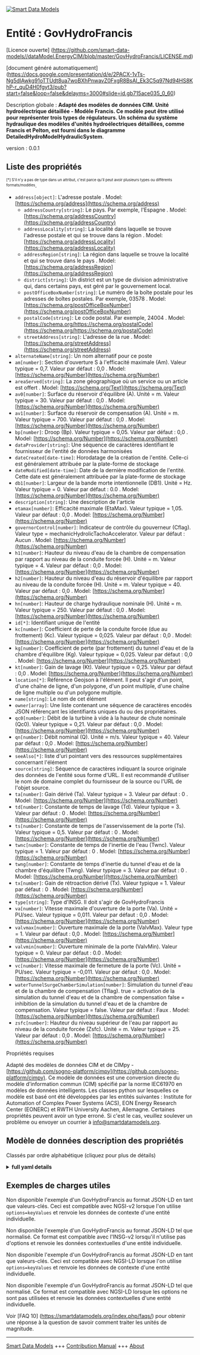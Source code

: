 <!-- 10-Header -->  
[![Smart Data Models](https://smartdatamodels.org/wp-content/uploads/2022/01/SmartDataModels_logo.png "Logo")](https://smartdatamodels.org)  
Entité : GovHydroFrancis  
========================<!-- /10-Header -->  
<!-- 15-License -->  
[Licence ouverte] (https://github.com/smart-data-models//dataModel.EnergyCIM/blob/master/GovHydroFrancis/LICENSE.md)  
[document généré automatiquement] (https://docs.google.com/presentation/d/e/2PACX-1vTs-Ng5dIAwkg91oTTUdt8ua7woBXhPnwavZ0FxgR8BsAI_Ek3C5q97Nd94HS8KhP-r_quD4H0fgyt3/pub?start=false&loop=false&delayms=3000#slide=id.gb715ace035_0_60)  
<!-- /15-License -->  
<!-- 20-Description -->  
Description globale : **Adapté des modèles de données CIM. Unité hydroélectrique détaillée - Modèle Francis.  Ce modèle peut être utilisé pour représenter trois types de régulateurs. Un schéma du système hydraulique des modèles d'unités hydroélectriques détaillées, comme Francis et Pelton, est fourni dans le diagramme DetailedHydroModelHydraulicSystem**.  
version : 0.0.1  
<!-- /20-Description -->  
<!-- 30-PropertiesList -->  

## Liste des propriétés  

<sup><sub>[*] S'il n'y a pas de type dans un attribut, c'est parce qu'il peut avoir plusieurs types ou différents formats/modèles</sub></sup>.  
- `address[object]`: L'adresse postale  . Model: [https://schema.org/address](https://schema.org/address)	- `addressCountry[string]`: Le pays. Par exemple, l'Espagne  . Model: [https://schema.org/addressCountry](https://schema.org/addressCountry)  
	- `addressLocality[string]`: La localité dans laquelle se trouve l'adresse postale et qui se trouve dans la région  . Model: [https://schema.org/addressLocality](https://schema.org/addressLocality)  
	- `addressRegion[string]`: La région dans laquelle se trouve la localité et qui se trouve dans le pays  . Model: [https://schema.org/addressRegion](https://schema.org/addressRegion)  
	- `district[string]`: Un district est un type de division administrative qui, dans certains pays, est géré par le gouvernement local.    
	- `postOfficeBoxNumber[string]`: Le numéro de la boîte postale pour les adresses de boîtes postales. Par exemple, 03578  . Model: [https://schema.org/postOfficeBoxNumber](https://schema.org/postOfficeBoxNumber)  
	- `postalCode[string]`: Le code postal. Par exemple, 24004  . Model: [https://schema.org/https://schema.org/postalCode](https://schema.org/https://schema.org/postalCode)  
	- `streetAddress[string]`: L'adresse de la rue  . Model: [https://schema.org/streetAddress](https://schema.org/streetAddress)  
- `alternateName[string]`: Un nom alternatif pour ce poste  - `am[number]`: Section d'ouverture S à l'efficacité maximale (Am).  Valeur typique = 0,7. Valeur par défaut : 0,0  . Model: [https://schema.org/Number](https://schema.org/Number)- `areaServed[string]`: La zone géographique où un service ou un article est offert  . Model: [https://schema.org/Text](https://schema.org/Text)- `av0[number]`: Surface du réservoir d'équilibre (A). Unité = m. Valeur typique = 30. Valeur par défaut : 0,0  . Model: [https://schema.org/Number](https://schema.org/Number)- `av1[number]`: Surface du réservoir de compensation (A). Unité = m. Valeur typique = 700. Valeur par défaut : 0,0  . Model: [https://schema.org/Number](https://schema.org/Number)- `bp[number]`: Droop (Bp).  Valeur typique = 0,05. Valeur par défaut : 0,0  . Model: [https://schema.org/Number](https://schema.org/Number)- `dataProvider[string]`: Une séquence de caractères identifiant le fournisseur de l'entité de données harmonisées  - `dateCreated[date-time]`: Horodatage de la création de l'entité. Celle-ci est généralement attribuée par la plate-forme de stockage  - `dateModified[date-time]`: Date de la dernière modification de l'entité. Cette date est généralement attribuée par la plate-forme de stockage  - `db1[number]`: Largeur de la bande morte intentionnelle (DB1).  Unité = Hz.  Valeur typique = 0. Valeur par défaut : 0.0  . Model: [https://schema.org/Number](https://schema.org/Number)- `description[string]`: Une description de l'article  - `etamax[number]`: Efficacité maximale (EtaMax).  Valeur typique = 1,05. Valeur par défaut : 0,0  . Model: [https://schema.org/Number](https://schema.org/Number)- `governorControl[number]`: Indicateur de contrôle du gouverneur (Cflag).  Valeur type = mechanicHydrolicTachoAccelerator. Valeur par défaut : Aucun  . Model: [https://schema.org/Number](https://schema.org/Number)- `h1[number]`: Hauteur du niveau d'eau de la chambre de compensation par rapport au niveau de la conduite forcée (H).  Unité = m. Valeur typique = 4. Valeur par défaut : 0,0  . Model: [https://schema.org/Number](https://schema.org/Number)- `h2[number]`: Hauteur du niveau d'eau du réservoir d'équilibre par rapport au niveau de la conduite forcée (H).  Unité = m. Valeur typique = 40. Valeur par défaut : 0,0  . Model: [https://schema.org/Number](https://schema.org/Number)- `hn[number]`: Hauteur de charge hydraulique nominale (H).  Unité = m. Valeur typique = 250. Valeur par défaut : 0,0  . Model: [https://schema.org/Number](https://schema.org/Number)- `id[*]`: Identifiant unique de l'entité  - `kc[number]`: Coefficient de perte de la conduite forcée (due au frottement) (Kc).  Valeur typique = 0,025. Valeur par défaut : 0,0  . Model: [https://schema.org/Number](https://schema.org/Number)- `kg[number]`: Coefficient de perte (par frottement) du tunnel d'eau et de la chambre d'équilibre (Kg).  Valeur typique = 0,025. Valeur par défaut : 0,0  . Model: [https://schema.org/Number](https://schema.org/Number)- `kt[number]`: Gain de lavage (Kt).  Valeur typique = 0,25. Valeur par défaut : 0,0  . Model: [https://schema.org/Number](https://schema.org/Number)- `location[*]`: Référence Geojson à l'élément. Il peut s'agir d'un point, d'une chaîne de ligne, d'un polygone, d'un point multiple, d'une chaîne de ligne multiple ou d'un polygone multiple.  - `name[string]`: Le nom de cet élément  - `owner[array]`: Une liste contenant une séquence de caractères encodés JSON référençant les identifiants uniques du ou des propriétaires.  - `qc0[number]`: Débit de la turbine à vide à la hauteur de chute nominale (Qc0).  Valeur typique = 0,21. Valeur par défaut : 0,0  . Model: [https://schema.org/Number](https://schema.org/Number)- `qn[number]`: Débit nominal (Q). Unité = m/s. Valeur typique = 40. Valeur par défaut : 0,0  . Model: [https://schema.org/Number](https://schema.org/Number)- `seeAlso[*]`: liste d'uri pointant vers des ressources supplémentaires concernant l'élément  - `source[string]`: Séquence de caractères indiquant la source originale des données de l'entité sous forme d'URL. Il est recommandé d'utiliser le nom de domaine complet du fournisseur de la source ou l'URL de l'objet source.  - `ta[number]`: Gain dérivé (Ta).  Valeur typique = 3. Valeur par défaut : 0  . Model: [https://schema.org/Number](https://schema.org/Number)- `td[number]`: Constante de temps de lavage (Td).  Valeur typique = 3. Valeur par défaut : 0  . Model: [https://schema.org/Number](https://schema.org/Number)- `ts[number]`: Constante de temps de l'asservissement de la porte (Ts).  Valeur typique = 0,5. Valeur par défaut : 0  . Model: [https://schema.org/Number](https://schema.org/Number)- `twnc[number]`: Constante de temps de l'inertie de l'eau (Twnc).  Valeur typique = 1. Valeur par défaut : 0  . Model: [https://schema.org/Number](https://schema.org/Number)- `twng[number]`: Constante de temps d'inertie du tunnel d'eau et de la chambre d'équilibre (Twng). Valeur typique = 3. Valeur par défaut : 0  . Model: [https://schema.org/Number](https://schema.org/Number)- `tx[number]`: Gain de rétroaction dérivé (Tx).  Valeur typique = 1. Valeur par défaut : 0  . Model: [https://schema.org/Number](https://schema.org/Number)- `type[string]`: Type d'INSG. Il doit s'agir de GovHydroFrancis  - `va[number]`: Vitesse maximale d'ouverture de la porte (Va).  Unité = PU/sec.  Valeur typique = 0,011. Valeur par défaut : 0,0  . Model: [https://schema.org/Number](https://schema.org/Number)- `valvmax[number]`: Ouverture maximale de la porte (ValvMax).  Valeur type = 1. Valeur par défaut : 0,0  . Model: [https://schema.org/Number](https://schema.org/Number)- `valvmin[number]`: Ouverture minimale de la porte (ValvMin).  Valeur typique = 0. Valeur par défaut : 0.0  . Model: [https://schema.org/Number](https://schema.org/Number)- `vc[number]`: Vitesse maximale de fermeture de la porte (Vc).  Unité = PU/sec.  Valeur typique = -0,011. Valeur par défaut : 0,0  . Model: [https://schema.org/Number](https://schema.org/Number)- `waterTunnelSurgeChamberSimulation[number]`: Simulation du tunnel d'eau et de la chambre de compensation (Tflag). true = activation de la simulation du tunnel d'eau et de la chambre de compensation false = inhibition de la simulation du tunnel d'eau et de la chambre de compensation. Valeur typique = false. Valeur par défaut : Faux  . Model: [https://schema.org/Number](https://schema.org/Number)- `zsfc[number]`: Hauteur du niveau supérieur de l'eau par rapport au niveau de la conduite forcée (Zsfc).  Unité = m. Valeur typique = 25. Valeur par défaut : 0,0  . Model: [https://schema.org/Number](https://schema.org/Number)<!-- /30-PropertiesList -->  
<!-- 35-RequiredProperties -->  
Propriétés requises  
<!-- /35-RequiredProperties -->  
<!-- 40-RequiredProperties -->  
Adapté des modèles de données CIM et de CIMpy - [https://github.com/sogno-platform/cimpy](https://github.com/sogno-platform/cimpy). Ce modèle de données est une conversion directe du modèle d'information commun (CIM) spécifié par la norme IEC61970 en modèles de données intelligents. Les classes python sur lesquelles ce modèle est basé ont été développées par les entités suivantes : Institute for Automation of Complex Power Systems (ACS), EON Energy Research Center (EONERC) et RWTH University Aachen, Allemagne. Certaines propriétés peuvent avoir un type erroné. Si c'est le cas, veuillez soulever un problème ou envoyer un courrier à info@smartdatamodels.org.  
<!-- /40-RequiredProperties -->  
<!-- 50-DataModelHeader -->  
## Modèle de données description des propriétés  
Classés par ordre alphabétique (cliquez pour plus de détails)  
<!-- /50-DataModelHeader -->  
<!-- 60-ModelYaml -->  
<details><summary><strong>full yaml details</strong></summary>    
```yaml  
GovHydroFrancis:    
  description: 'Adapted from CIM data models. Detailed hydro unit - Francis model.  This model can be used to represent three types of governors. A schematic of the hydraulic system of detailed hydro unit models, like Francis and Pelton, is provided in the DetailedHydroModelHydraulicSystem diagram.'    
  properties:    
    address:    
      description: The mailing address    
      properties:    
        addressCountry:    
          description: 'The country. For example, Spain'    
          type: string    
          x-ngsi:    
            model: https://schema.org/addressCountry    
            type: Property    
        addressLocality:    
          description: 'The locality in which the street address is, and which is in the region'    
          type: string    
          x-ngsi:    
            model: https://schema.org/addressLocality    
            type: Property    
        addressRegion:    
          description: 'The region in which the locality is, and which is in the country'    
          type: string    
          x-ngsi:    
            model: https://schema.org/addressRegion    
            type: Property    
        district:    
          description: 'A district is a type of administrative division that, in some countries, is managed by the local government'    
          type: string    
          x-ngsi:    
            type: Property    
        postOfficeBoxNumber:    
          description: 'The post office box number for PO box addresses. For example, 03578'    
          type: string    
          x-ngsi:    
            model: https://schema.org/postOfficeBoxNumber    
            type: Property    
        postalCode:    
          description: 'The postal code. For example, 24004'    
          type: string    
          x-ngsi:    
            model: https://schema.org/https://schema.org/postalCode    
            type: Property    
        streetAddress:    
          description: The street address    
          type: string    
          x-ngsi:    
            model: https://schema.org/streetAddress    
            type: Property    
        streetNr:    
          description: Number identifying a specific property on a public street    
          type: string    
          x-ngsi:    
            type: Property    
      type: object    
      x-ngsi:    
        model: https://schema.org/address    
        type: Property    
    alternateName:    
      description: An alternative name for this item    
      type: string    
      x-ngsi:    
        type: Property    
    am:    
      description: 'Opening section S at the maximum efficiency (Am).  Typical Value = 0.7. Default: 0.0'    
      type: number    
      x-ngsi:    
        model: https://schema.org/Number    
        type: Property    
    areaServed:    
      description: The geographic area where a service or offered item is provided    
      type: string    
      x-ngsi:    
        model: https://schema.org/Text    
        type: Property    
    av0:    
      description: 'Area of the surge tank (A). Unit = m. Typical Value = 30. Default: 0.0'    
      type: number    
      x-ngsi:    
        model: https://schema.org/Number    
        type: Property    
    av1:    
      description: 'Area of the compensation tank (A). Unit = m. Typical Value = 700. Default: 0.0'    
      type: number    
      x-ngsi:    
        model: https://schema.org/Number    
        type: Property    
    bp:    
      description: 'Droop (Bp).  Typical Value = 0.05. Default: 0.0'    
      type: number    
      x-ngsi:    
        model: https://schema.org/Number    
        type: Property    
    dataProvider:    
      description: A sequence of characters identifying the provider of the harmonised data entity    
      type: string    
      x-ngsi:    
        type: Property    
    dateCreated:    
      description: Entity creation timestamp. This will usually be allocated by the storage platform    
      format: date-time    
      type: string    
      x-ngsi:    
        type: Property    
    dateModified:    
      description: Timestamp of the last modification of the entity. This will usually be allocated by the storage platform    
      format: date-time    
      type: string    
      x-ngsi:    
        type: Property    
    db1:    
      description: 'Intentional dead-band width (DB1).  Unit = Hz.  Typical Value = 0. Default: 0.0'    
      type: number    
      x-ngsi:    
        model: https://schema.org/Number    
        type: Property    
    description:    
      description: A description of this item    
      type: string    
      x-ngsi:    
        type: Property    
    etamax:    
      description: 'Maximum efficiency (EtaMax).  Typical Value = 1.05. Default: 0.0'    
      type: number    
      x-ngsi:    
        model: https://schema.org/Number    
        type: Property    
    governorControl:    
      description: 'Governor control flag (Cflag).  Typical Value = mechanicHydrolicTachoAccelerator. Default: None'    
      type: number    
      x-ngsi:    
        model: https://schema.org/Number    
        type: Property    
    h1:    
      description: 'Head of compensation chamber water level with respect to the level of penstock (H).  Unit = m. Typical Value = 4. Default: 0.0'    
      type: number    
      x-ngsi:    
        model: https://schema.org/Number    
        type: Property    
    h2:    
      description: 'Head of surge tank water level with respect to the level of penstock (H).  Unit = m. Typical Value = 40. Default: 0.0'    
      type: number    
      x-ngsi:    
        model: https://schema.org/Number    
        type: Property    
    hn:    
      description: 'Rated hydraulic head (H).  Unit = m. Typical Value = 250. Default: 0.0'    
      type: number    
      x-ngsi:    
        model: https://schema.org/Number    
        type: Property    
    id:    
      anyOf:    
        - description: Identifier format of any NGSI entity    
          maxLength: 256    
          minLength: 1    
          pattern: ^[\w\-\.\{\}\$\+\*\[\]`|~^@!,:\\]+$    
          type: string    
          x-ngsi:    
            type: Property    
        - description: Identifier format of any NGSI entity    
          format: uri    
          type: string    
          x-ngsi:    
            type: Property    
      description: Unique identifier of the entity    
      x-ngsi:    
        type: Property    
    kc:    
      description: 'Penstock loss coefficient (due to friction) (Kc).  Typical Value = 0.025. Default: 0.0'    
      type: number    
      x-ngsi:    
        model: https://schema.org/Number    
        type: Property    
    kg:    
      description: 'Water tunnel and surge chamber loss coefficient (due to friction) (Kg).  Typical Value = 0.025. Default: 0.0'    
      type: number    
      x-ngsi:    
        model: https://schema.org/Number    
        type: Property    
    kt:    
      description: 'Washout gain (Kt).  Typical Value = 0.25. Default: 0.0'    
      type: number    
      x-ngsi:    
        model: https://schema.org/Number    
        type: Property    
    location:    
      description: 'Geojson reference to the item. It can be Point, LineString, Polygon, MultiPoint, MultiLineString or MultiPolygon'    
      oneOf:    
        - description: Geojson reference to the item. Point    
          properties:    
            bbox:    
              items:    
                type: number    
              minItems: 4    
              type: array    
            coordinates:    
              items:    
                type: number    
              minItems: 2    
              type: array    
            type:    
              enum:    
                - Point    
              type: string    
          required:    
            - type    
            - coordinates    
          title: GeoJSON Point    
          type: object    
          x-ngsi:    
            type: GeoProperty    
        - description: Geojson reference to the item. LineString    
          properties:    
            bbox:    
              items:    
                type: number    
              minItems: 4    
              type: array    
            coordinates:    
              items:    
                items:    
                  type: number    
                minItems: 2    
                type: array    
              minItems: 2    
              type: array    
            type:    
              enum:    
                - LineString    
              type: string    
          required:    
            - type    
            - coordinates    
          title: GeoJSON LineString    
          type: object    
          x-ngsi:    
            type: GeoProperty    
        - description: Geojson reference to the item. Polygon    
          properties:    
            bbox:    
              items:    
                type: number    
              minItems: 4    
              type: array    
            coordinates:    
              items:    
                items:    
                  items:    
                    type: number    
                  minItems: 2    
                  type: array    
                minItems: 4    
                type: array    
              type: array    
            type:    
              enum:    
                - Polygon    
              type: string    
          required:    
            - type    
            - coordinates    
          title: GeoJSON Polygon    
          type: object    
          x-ngsi:    
            type: GeoProperty    
        - description: Geojson reference to the item. MultiPoint    
          properties:    
            bbox:    
              items:    
                type: number    
              minItems: 4    
              type: array    
            coordinates:    
              items:    
                items:    
                  type: number    
                minItems: 2    
                type: array    
              type: array    
            type:    
              enum:    
                - MultiPoint    
              type: string    
          required:    
            - type    
            - coordinates    
          title: GeoJSON MultiPoint    
          type: object    
          x-ngsi:    
            type: GeoProperty    
        - description: Geojson reference to the item. MultiLineString    
          properties:    
            bbox:    
              items:    
                type: number    
              minItems: 4    
              type: array    
            coordinates:    
              items:    
                items:    
                  items:    
                    type: number    
                  minItems: 2    
                  type: array    
                minItems: 2    
                type: array    
              type: array    
            type:    
              enum:    
                - MultiLineString    
              type: string    
          required:    
            - type    
            - coordinates    
          title: GeoJSON MultiLineString    
          type: object    
          x-ngsi:    
            type: GeoProperty    
        - description: Geojson reference to the item. MultiLineString    
          properties:    
            bbox:    
              items:    
                type: number    
              minItems: 4    
              type: array    
            coordinates:    
              items:    
                items:    
                  items:    
                    items:    
                      type: number    
                    minItems: 2    
                    type: array    
                  minItems: 4    
                  type: array    
                type: array    
              type: array    
            type:    
              enum:    
                - MultiPolygon    
              type: string    
          required:    
            - type    
            - coordinates    
          title: GeoJSON MultiPolygon    
          type: object    
          x-ngsi:    
            type: GeoProperty    
      x-ngsi:    
        type: GeoProperty    
    name:    
      description: The name of this item    
      type: string    
      x-ngsi:    
        type: Property    
    owner:    
      description: A List containing a JSON encoded sequence of characters referencing the unique Ids of the owner(s)    
      items:    
        anyOf:    
          - description: Identifier format of any NGSI entity    
            maxLength: 256    
            minLength: 1    
            pattern: ^[\w\-\.\{\}\$\+\*\[\]`|~^@!,:\\]+$    
            type: string    
            x-ngsi:    
              type: Property    
          - description: Identifier format of any NGSI entity    
            format: uri    
            type: string    
            x-ngsi:    
              type: Property    
        description: Unique identifier of the entity    
        x-ngsi:    
          type: Property    
      type: array    
      x-ngsi:    
        type: Property    
    qc0:    
      description: 'No-load turbine flow at nominal head (Qc0).  Typical Value = 0.21. Default: 0.0'    
      type: number    
      x-ngsi:    
        model: https://schema.org/Number    
        type: Property    
    qn:    
      description: 'Rated flow (Q). Unit = m/s. Typical Value = 40. Default: 0.0'    
      type: number    
      x-ngsi:    
        model: https://schema.org/Number    
        type: Property    
    seeAlso:    
      description: list of uri pointing to additional resources about the item    
      oneOf:    
        - items:    
            format: uri    
            type: string    
          minItems: 1    
          type: array    
        - format: uri    
          type: string    
      x-ngsi:    
        type: Property    
    source:    
      description: 'A sequence of characters giving the original source of the entity data as a URL. Recommended to be the fully qualified domain name of the source provider, or the URL to the source object'    
      type: string    
      x-ngsi:    
        type: Property    
    ta:    
      description: 'Derivative gain (Ta).  Typical Value = 3. Default: 0'    
      type: number    
      x-ngsi:    
        model: https://schema.org/Number    
        type: Property    
    td:    
      description: 'Washout time constant (Td).  Typical Value = 3. Default: 0'    
      type: number    
      x-ngsi:    
        model: https://schema.org/Number    
        type: Property    
    ts:    
      description: 'Gate servo time constant (Ts).  Typical Value = 0.5. Default: 0'    
      type: number    
      x-ngsi:    
        model: https://schema.org/Number    
        type: Property    
    twnc:    
      description: 'Water inertia time constant (Twnc).  Typical Value = 1. Default: 0'    
      type: number    
      x-ngsi:    
        model: https://schema.org/Number    
        type: Property    
    twng:    
      description: 'Water tunnel and surge chamber inertia time constant (Twng). Typical Value = 3. Default: 0'    
      type: number    
      x-ngsi:    
        model: https://schema.org/Number    
        type: Property    
    tx:    
      description: 'Derivative feedback gain (Tx).  Typical Value = 1. Default: 0'    
      type: number    
      x-ngsi:    
        model: https://schema.org/Number    
        type: Property    
    type:    
      description: NGSI type. It has to be GovHydroFrancis    
      enum:    
        - GovHydroFrancis    
      type: string    
      x-ngsi:    
        type: Property    
    va:    
      description: 'Maximum gate opening velocity (Va).  Unit = PU/sec.  Typical Value = 0.011. Default: 0.0'    
      type: number    
      x-ngsi:    
        model: https://schema.org/Number    
        type: Property    
    valvmax:    
      description: 'Maximum gate opening (ValvMax).  Typical Value = 1. Default: 0.0'    
      type: number    
      x-ngsi:    
        model: https://schema.org/Number    
        type: Property    
    valvmin:    
      description: 'Minimum gate opening (ValvMin).  Typical Value = 0. Default: 0.0'    
      type: number    
      x-ngsi:    
        model: https://schema.org/Number    
        type: Property    
    vc:    
      description: 'Maximum gate closing velocity (Vc).  Unit = PU/sec.  Typical Value = -0.011. Default: 0.0'    
      type: number    
      x-ngsi:    
        model: https://schema.org/Number    
        type: Property    
    waterTunnelSurgeChamberSimulation:    
      description: 'Water tunnel and surge chamber simulation (Tflag). true = enable of water tunnel and surge chamber simulation false = inhibit of water tunnel and surge chamber simulation. Typical Value = false. Default: False'    
      type: number    
      x-ngsi:    
        model: https://schema.org/Number    
        type: Property    
    zsfc:    
      description: 'Head of upper water level with respect to the level of penstock (Zsfc).  Unit = m.  Typical Value = 25. Default: 0.0'    
      type: number    
      x-ngsi:    
        model: https://schema.org/Number    
        type: Property    
  required: []    
  type: object    
  x-derived-from: ""    
  x-disclaimer: 'Redistribution and use in source and binary forms, with or without modification, are permitted  provided that the license conditions are met. Copyleft (c) 2022 Contributors to Smart Data Models Program'    
  x-license-url: https://github.com/smart-data-models/dataModel.EnergyCIM/blob/master/GovHydroFrancis/LICENSE.md    
  x-model-schema: https://smart-data-models.github.io/dataModels.CIMEnergyClasses/GovHydroFrancis/schema.json    
  x-model-tags: ""    
  x-version: 0.0.1    
```  
</details>    
<!-- /60-ModelYaml -->  
<!-- 70-MiddleNotes -->  
<!-- /70-MiddleNotes -->  
<!-- 80-Examples -->  
## Exemples de charges utiles  
Non disponible l'exemple d'un GovHydroFrancis au format JSON-LD en tant que valeurs-clés. Ceci est compatible avec NGSI-v2 lorsque l'on utilise `options=keyValues` et renvoie les données de contexte d'une entité individuelle.  
Non disponible l'exemple d'un GovHydroFrancis au format JSON-LD tel que normalisé. Ce format est compatible avec l'INSG-v2 lorsqu'il n'utilise pas d'options et renvoie les données contextuelles d'une entité individuelle.  
Non disponible l'exemple d'un GovHydroFrancis au format JSON-LD en tant que valeurs-clés. Ceci est compatible avec NGSI-LD lorsque l'on utilise `options=keyValues` et renvoie les données de contexte d'une entité individuelle.  
Non disponible l'exemple d'un GovHydroFrancis au format JSON-LD tel que normalisé. Ce format est compatible avec NGSI-LD lorsque les options ne sont pas utilisées et renvoie les données contextuelles d'une entité individuelle.  
<!-- /80-Examples -->  
<!-- 90-FooterNotes -->  
<!-- /90-FooterNotes -->  
<!-- 95-Units -->  
Voir [FAQ 10] (https://smartdatamodels.org/index.php/faqs/) pour obtenir une réponse à la question de savoir comment traiter les unités de magnitude.  
<!-- /95-Units -->  
<!-- 97-LastFooter -->  
---  
[Smart Data Models](https://smartdatamodels.org) +++ [Contribution Manual](https://bit.ly/contribution_manual) +++ [About](https://bit.ly/Introduction_SDM)<!-- /97-LastFooter -->  
